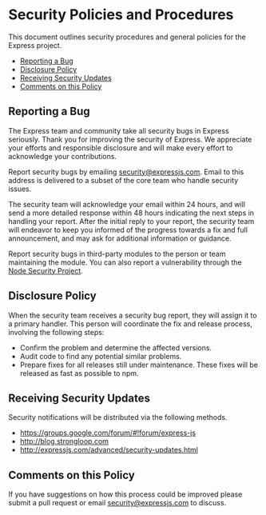 # Security Policies and Procedures

This document outlines security procedures and general policies for the Express
project.

  * [Reporting a Bug](#reporting-a-bug)
  * [Disclosure Policy](#disclosure-policy)
  * [Receiving Security Updates](#receiving-security-updates)
  * [Comments on this Policy](#comments-on-this-policy)

## Reporting a Bug

The Express team and community take all security bugs in Express seriously.
Thank you for improving the security of Express. We appreciate your efforts and
responsible disclosure and will make every effort to acknowledge your
contributions.

Report security bugs by emailing security@expressjs.com. Email to this address
is delivered to a subset of the core team who handle security issues.

The security team will acknowledge your email within 24 hours, and will send a
more detailed response within 48 hours indicating the next steps in handling
your report. After the initial reply to your report, the security team will
endeavor to keep you informed of the progress towards a fix and full
announcement, and may ask for additional information or guidance.

Report security bugs in third-party modules to the person or team maintaining
the module. You can also report a vulnerability through the
[Node Security Project](https://nodesecurity.io/report).

## Disclosure Policy

When the security team receives a security bug report, they will assign it to a
primary handler. This person will coordinate the fix and release process,
involving the following steps:

  * Confirm the problem and determine the affected versions.
  * Audit code to find any potential similar problems.
  * Prepare fixes for all releases still under maintenance. These fixes will be
    released as fast as possible to npm.

## Receiving Security Updates

Security notifications will be distributed via the following methods.

  * https://groups.google.com/forum/#!forum/express-js
  * http://blog.strongloop.com
  * http://expressjs.com/advanced/security-updates.html

## Comments on this Policy

If you have suggestions on how this process could be improved please submit a
pull request or email security@expressjs.com to discuss.
